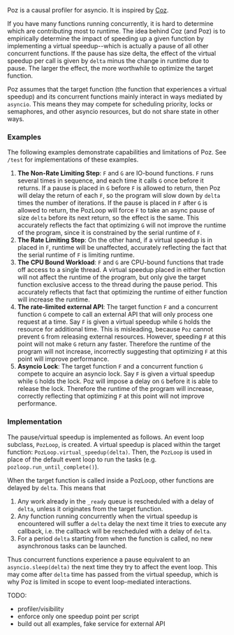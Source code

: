 Poz is a causal profiler for asyncio. It is inspired by <a href = "https://github.com/plasma-umass/coz">Coz</a>. 

If you have many functions running concurrently, it is hard to determine which are contributing most to runtime. The idea behind Coz (and Poz) is to empirically determine the impact of speeding up a given function by implementing a virtual speedup--which is actually a pause of all other concurrent functions. If the pause has size delta, the effect of the virtual speedup per call is given by `delta` minus the change in runtime due to pause. The larger the effect, the more worthwhile to optimize the target function.

Poz assumes that the target function (the function that experiences a virtual speedup) and its concurrent functions mainly interact in ways mediated by `asyncio`. This means they may compete for scheduling priority, locks or semaphores, and other asyncio resources, but do not share state in other ways.


### Examples

The following examples demonstrate capabilities and limitations of Poz. See `/test` for implementations of these examples. 
1. **The Non-Rate Limiting Step**: `F` and `G` are IO-bound functions. `F` runs several times in sequence, and each time it calls `G` once before it returns. If a pause is placed in `G` before `F` is allowed to return, then Poz will delay the return of each `F`, so the program will slow down by `delta` times the number of iterations. If the pause is placed in `F` after `G` is allowed to return, the PozLoop will force `F` to take an async pause of size `delta` before its next return, so the effect is the same. This accurately reflects the fact that optimizing `G` will not improve the runtime of the program, since it is constrained by the serial runtime of `F`.
2. **The Rate Limiting Step**: On the other hand, if a virtual speedup is in placed in `F`, runtime will be unaffected, accurately reflecting the fact that the serial runtime of `F` is limiting runtime. 
3. **The CPU Bound Workload**: `F` and `G` are CPU-bound functions that trade off access to a single thread. A virtual speedup placed in either function will not affect the runtime of the program, but only give the target function exclusive access to the thread during the pause period. This accurately reflects that fact that optimizing the runtime of either function will increase the runtime.
4. **The rate-limited external API**: The target function `F` and a concurrent function `G` compete to call an external API that will only process one request at a time. Say `F` is given a virtual speedup while `G` holds the resource for additional time. This is misleading, because `Poz` cannot prevent `G` from releasing external resources. However, speeding `F` at this point will not make `G` return any faster. Therefore the runtime of the program will not increase, incorrectly suggesting that optimizing `F` at this point will improve performance. 
5. **Asyncio Lock**: The target function `F` and a concurrent function `G` compete to acquire an asyncio lock. Say `F` is given a virtual speedup while `G` holds the lock. Poz will impose a delay on `G` before it is able to release the lock. Therefore the runtime of the program will increase, correctly reflecting that optimizing `F` at this point will not improve performance.

### Implementation
   
The pause/virtual speedup is implemented as follows. An event loop subclass, `PozLoop`, is created. A virtual speedup is placed within the target function: `PozLoop.virtual_speedup(delta)`. Then, the `PozLoop` is used in place of the default event loop to run the tasks (e.g. `pozloop.run_until_complete()`). 

When the target function is called inside a PozLoop, other functions are delayed by `delta`. This means that
1. Any work already in the `_ready` queue is rescheduled with a delay of `delta`, unless it originates from the target function.
2. Any function running concurrently when the virtual speedup is encountered will suffer a `delta` delay the next time it tries to execute any callback, i.e. the callback will be rescheduled with a delay of `delta`.
2. For a period `delta` starting from when the function is called, no new asynchronous tasks can be launched. 

Thus concurrent functions experience a pause equivalent to an `asyncio.sleep(delta)` the next time they try to affect the event loop. This may come after `delta` time has passed from the virtual speedup, which is why Poz is limited in scope to event loop-mediated interactions.  

TODO: 
- profiler/visibility
- enforce only one speedup point per script
- build out all examples, fake service for external API